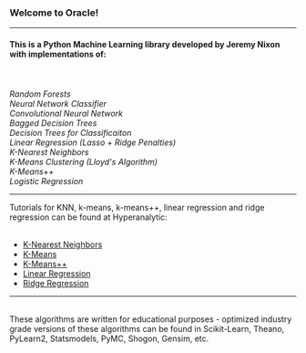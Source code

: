 ### Welcome to Oracle!

***

#### This is a Python Machine Learning library developed by Jeremy Nixon with implementations of:
<br><br>
*Random Forests*<br>
*Neural Network Classifier*<br>
*Convolutional Neural Network* <br>
*Bagged Decision Trees*<br>
*Decision Trees for Classificaiton*<br>
*Linear Regression (Lasso + Ridge Penalties)*<br>
*K-Nearest Neighbors*<br>
*K-Means Clustering (Lloyd's Algorithm)*<br>
*K-Means++* <br>
*Logistic Regression*<br>

***

Tutorials for KNN, k-means, k-means++, linear regression and ridge regression can be found at Hyperanalytic:<br><br>
* <a href='http://hyperanalytic.net/KNN'>K-Nearest Neighbors</a><br>
* <a href='http://hyperanalytic.net/k-means'>K-Means</a><br>
* <a href='http://hyperanalytic.net/k-means++'>K-Means++</a><br>
* <a href='http://hyperanalytic.net/linear-regression'>Linear Regression</a><br>
* <a href='http://hyperanalytic.net/ridge-regression'>Ridge Regression</a><br>

***

<br>These algorithms are written for educational purposes - optimized industry grade versions of these algorithms can be found in Scikit-Learn, Theano, PyLearn2, Statsmodels, PyMC, Shogon, Gensim, etc.






